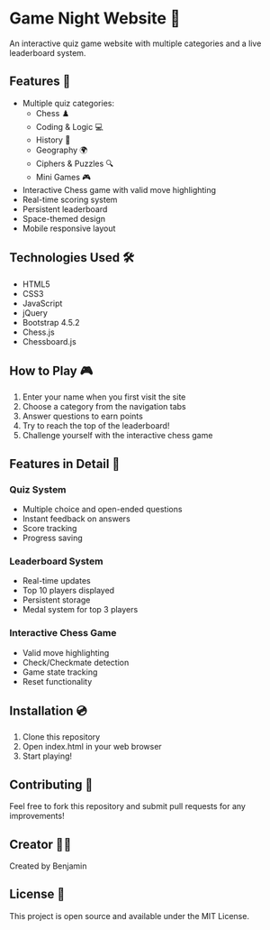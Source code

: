 # Game Night Website 🚀

An interactive quiz game website with multiple categories and a live leaderboard system.

## Features 🌟

- Multiple quiz categories:
  - Chess ♟️
  - Coding & Logic 💻
  - History 📜
  - Geography 🌍
  - Ciphers & Puzzles 🔍
  - Mini Games 🎮
- Interactive Chess game with valid move highlighting
- Real-time scoring system
- Persistent leaderboard
- Space-themed design
- Mobile responsive layout

## Technologies Used 🛠️

- HTML5
- CSS3
- JavaScript
- jQuery
- Bootstrap 4.5.2
- Chess.js
- Chessboard.js

## How to Play 🎮

1. Enter your name when you first visit the site
2. Choose a category from the navigation tabs
3. Answer questions to earn points
4. Try to reach the top of the leaderboard!
5. Challenge yourself with the interactive chess game

## Features in Detail 📝

### Quiz System
- Multiple choice and open-ended questions
- Instant feedback on answers
- Score tracking
- Progress saving

### Leaderboard System
- Real-time updates
- Top 10 players displayed
- Persistent storage
- Medal system for top 3 players

### Interactive Chess Game
- Valid move highlighting
- Check/Checkmate detection
- Game state tracking
- Reset functionality

## Installation 💿

1. Clone this repository
2. Open index.html in your web browser
3. Start playing!

## Contributing 🤝

Feel free to fork this repository and submit pull requests for any improvements!

## Creator 👨‍💻

Created by Benjamin

## License 📄

This project is open source and available under the MIT License.